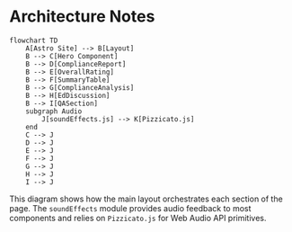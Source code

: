# Architecture Notes

```mermaid
flowchart TD
    A[Astro Site] --> B[Layout]
    B --> C[Hero Component]
    B --> D[ComplianceReport]
    B --> E[OverallRating]
    B --> F[SummaryTable]
    B --> G[ComplianceAnalysis]
    B --> H[EdDiscussion]
    B --> I[QASection]
    subgraph Audio
        J[soundEffects.js] --> K[Pizzicato.js]
    end
    C --> J
    D --> J
    E --> J
    F --> J
    G --> J
    H --> J
    I --> J
```

This diagram shows how the main layout orchestrates each section of the page. The `soundEffects` module provides audio feedback to most components and relies on `Pizzicato.js` for Web Audio API primitives.
